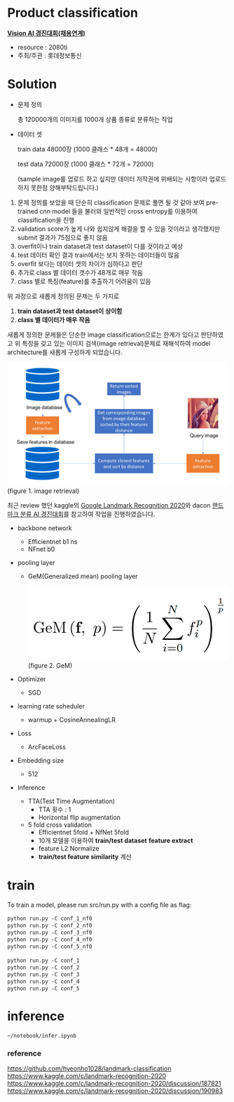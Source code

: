 # Product classification
**[Vision AI 경진대회(채용연계)](https://megaproduct.lotte.net/competitionSummary/6)**
- resource : 2080ti
- 주최/주관 : 롯데정보통신


# Solution


- 문제 정의

    총 120000개의 이미지를 1000개 상품 종류로 분류하는 작업

- 데이터 셋

    train data 48000장 (1000 클래스 * 48개 = 48000)

    test data 72000장 (1000 클래스 * 72개 = 72000)

    (sample image를 업로드 하고 싶지만 데이터 저작권에 위배되는 사항이라 업로드하지 못한점 양해부탁드립니다.)

1. 문제 정의를 보았을 때 단순히 classification 문제로 풀면 될 것 같아 보여 pre-trained cnn model 들을 불러와 일반적인 cross entropy를 이용하여 classification을 진행
2. validation score가 높게 나와 쉽지않게 해결을 할 수 있을 것이라고 생각했지만 submit 결과가 75점으로 좋지 않음
3. overfit이나 train dataset과 test dataset이 다를 것이라고 예상
4. test 데이터 확인 결과 train에서는 보지 못하는 데이터들이 많음
5. overfit 보다는 데이터 셋의 차이가 심하다고 판단
6. 추가로 class 별 데이터 갯수가 48개로 매우 작음
7. class 별로 특징(feature)를 추출하기 어려움이 있음

위 과정으로 새롭게 정의된 문제는 두 가지로 

1. **train dataset과 test dataset이 상이함**
2. **class 별 데이터가 매우 작음** 

 

새롭게 정의한 문제들은 단순한 image classification으로는 한계가 있다고 판단하였고 위 특징을 갖고 있는 이미지 검색(image retrieval)문제로 재해석하여 model architecture를 새롭게 구성하게 되었습니다.

![imgs/Untitled.png](imgs/Untitled.png)
(figure 1. image retrieval)

최근 review 했던 kaggle의 [Google Landmark Recognition 2020](https://www.kaggle.com/c/landmark-recognition-2020/rules)와 dacon [랜드마크 분류 AI 경진대회](https://dacon.io/competitions/official/235585/overview/description/)를 참고하여 작업을 진행하였습니다.

- backbone network
    - Efficientnet b1 ns
    - NFnet b0
- pooling layer
    - GeM(Generalized mean) pooling layer

        ![(imgs/Untitled%201.png](imgs/Untitled%201.png)
        (figure 2. GeM)

- Optimizer
    - SGD
- learning rate scheduler
    - warmup + CosineAnnealingLR
- Loss
    - ArcFaceLoss
- Embedding size
    - 512
- Inference
    - TTA(Test Time Augmentation)
        - TTA 횟수 : 1
        - Horizontal flip augmentation
    - 5 fold cross validation
        - Efficientnet 5fold + NfNet 5fold
        - 10개 모델을 이용하여 **train/test dataset** **feature extract**
        - feature L2 Normalize
        - **train/test feature similarity** 계산

# train
To train a model, please run src/run.py with a config file as flag:
```
python run.py -C conf_1_nf0
python run.py -C conf_2_nf0
python run.py -C conf_3_nf0
python run.py -C conf_4_nf0
python run.py -C conf_5_nf0

python run.py -C conf_1
python run.py -C conf_2
python run.py -C conf_3
python run.py -C conf_4
python run.py -C conf_5

```

# inference
```
~/notebook/infer.ipynb
```


### reference
https://github.com/hyeonho1028/landmark-classification \
https://www.kaggle.com/c/landmark-recognition-2020 \
https://www.kaggle.com/c/landmark-recognition-2020/discussion/187821 \
https://www.kaggle.com/c/landmark-recognition-2020/discussion/190983
